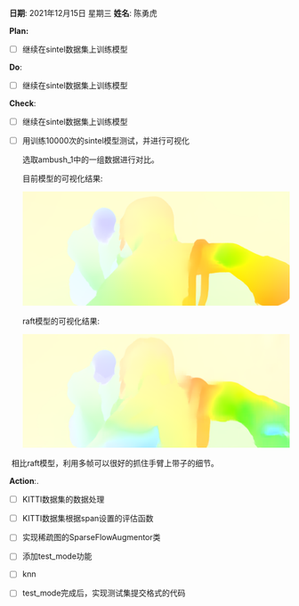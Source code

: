 **日期**: 2021年12月15日 星期三      **姓名**: 陈勇虎 

**Plan:**

- [ ] 继续在sintel数据集上训练模型

**Do**:

- [ ] 继续在sintel数据集上训练模型

**Check**:

- [ ] 继续在sintel数据集上训练模型

- [ ] 用训练10000次的sintel模型测试，并进行可视化

  选取ambush_1中的一组数据进行对比。

  目前模型的可视化结果:

  <img src="./images/21-12-15-1.png" style="zoom:50%;" />

  raft模型的可视化结果: 

  <img src="./images/21-12-15-2.png" style="zoom:50%;" />

​	相比raft模型，利用多帧可以很好的抓住手臂上带子的细节。

**Action**:.

- [ ] KITTI数据集的数据处理
- [ ] KITTI数据集根据span设置的评估函数
- [ ] 实现稀疏图的SparseFlowAugmentor类
- [ ] 添加test_mode功能
- [ ] knn
- [ ] test_mode完成后，实现测试集提交格式的代码

